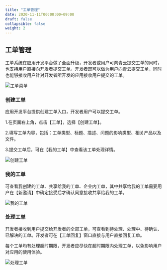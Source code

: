 ```yaml
---
title: "工单管理"
date: 2020-11-11T00:00:00+09:00
draft: false
collapsible: false
weight: 2
---
```


## 工单管理

工单系统在应用开发平台做了全面升级，开发者或用户可向青云提交工单的同时，也支持用户直接向开发者提交工单。开发者既可以做为用户向青云提交工单，同时也能够接收用户针对开发者所开发的应用接收用户提交的工单。

![工单菜单](/appcenter/dev-platform/platform-manage/_image/ticket-menu.png)

### 创建工单

应用开发平台提供创建工单入口，开发者用户可以提交工单。

1.在页面右上角，点击【工单】，选择【创建工单】。

2.填写工单内容，包括：工单类型、标题、描述、问题的影响类型、相关产品以及文件。

3.提交工单后，可在【我的工单】中查看该工单处理详情。

![创建工单](/appcenter/dev-platform/platform-manage/_image/ticket-create.png)

### 我的工单

可查看我创建的工单、共享给我的工单、企业内工单，其中共享给我的工单需要用户在【新邀请】中确定接受后才确认同意接收共享给我的工单。

![我的工单](/appcenter/dev-platform/platform-manage/_image/tickets-my.png)

### 处理工单

开发者接收到用户提交给开发者的全部工单，可查看到待处理、处理中、待确认、已解决的工单。开发者可在【工单回复】窗口直接与用户直接回复工单。

每个工单均有处理超时期限，开发者应尽快在超时期限内处理工单，以免影响用户对应用的使用体验。

![处理工单](/appcenter/dev-platform/platform-manage/_image/tickets-pending.png)

